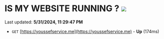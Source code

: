 # IS MY WEBSITE RUNNING ? [![](https://img.shields.io/static/v1?label=Sponsor&message=%E2%9D%A4&logo=GitHub&color=%23fe8e86)](https://github.com/sponsors/Youssef-Lehmam)

Last updated: **5/31/2024, 11:29:47 PM**

- `GET` [https://youssefservice.me](https://youssefservice.me) - **Up** (174ms)
